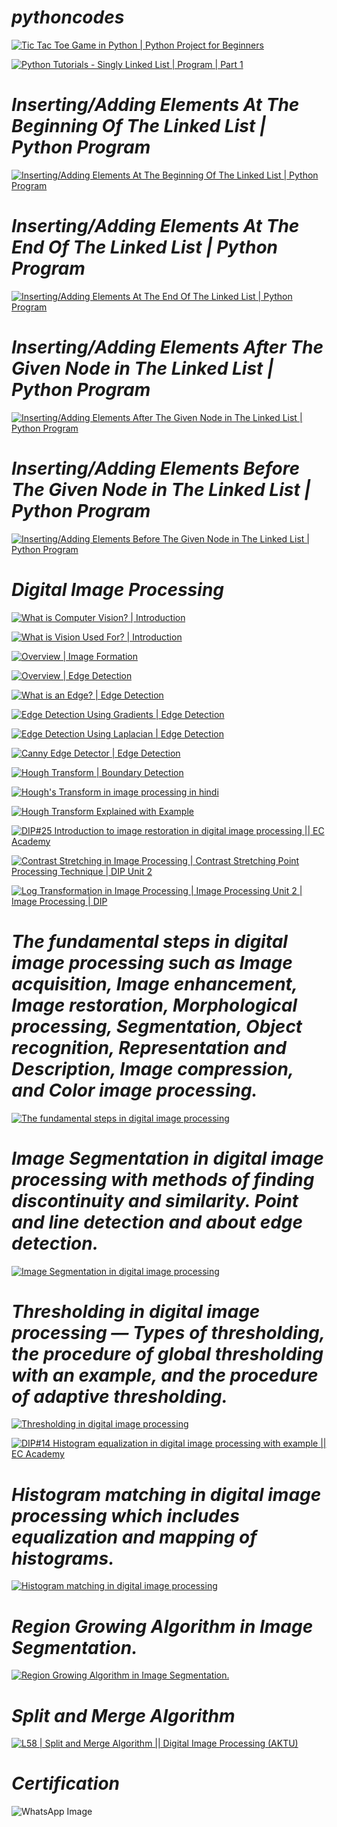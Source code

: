 # ***pythoncodes***

[![Tic Tac Toe Game in Python | Python Project for Beginners](https://img.youtube.com/vi/Dx7pQV0ZTso/maxresdefault.jpg)](https://youtu.be/Dx7pQV0ZTso?si=-Olm0Kv4G2oLuVYD)

[![Python Tutorials - Singly Linked List | Program | Part 1](https://img.youtube.com/vi/xRTdfZsAz6Y/maxresdefault.jpg)](https://youtu.be/xRTdfZsAz6Y?si=j2gz3BH2ZNy-2mET)

# ***Inserting/Adding Elements At The Beginning Of The Linked List | Python Program***

[![Inserting/Adding Elements At The Beginning Of The Linked List | Python Program](https://img.youtube.com/vi/B-zO18TJKYQ/0.jpg)](https://youtu.be/B-zO18TJKYQ?si=kgBOJZQE6eiEhNcG)

# ***Inserting/Adding Elements At The End Of The Linked List | Python Program***

[![Inserting/Adding Elements At The End Of The Linked List | Python Program](https://img.youtube.com/vi/o8tWJCFWEPU/0.jpg)](https://youtu.be/o8tWJCFWEPU?si=oDS-IEnxAaU-d3b8)

# ***Inserting/Adding Elements After The Given Node in The Linked List | Python Program***

[![Inserting/Adding Elements After The Given Node in The Linked List | Python Program](https://img.youtube.com/vi/enRNwavYa9U/0.jpg)](https://youtu.be/enRNwavYa9U?si=O51hbvCN8vT_MIHs)

# ***Inserting/Adding Elements Before The Given Node in The Linked List | Python Program***

[![Inserting/Adding Elements Before The Given Node in The Linked List | Python Program](https://img.youtube.com/vi/8-liQuPp34A/0.jpg)](https://youtu.be/8-liQuPp34A?si=aeVD1OZs5OukQkKx)

# ***Digital Image Processing***

[![What is Computer Vision? | Introduction](https://img.youtube.com/vi/wVE8SFMSBJ0/0.jpg)](https://youtu.be/wVE8SFMSBJ0?si=wO8unJOLaw6oBYdb)

[![What is Vision Used For? | Introduction](https://img.youtube.com/vi/qt1UfF0fn4w/0.jpg)](https://youtu.be/qt1UfF0fn4w?si=AzUJ8mKG0L-jG60_)

[![Overview | Image Formation](https://img.youtube.com/vi/_QjxbQKY4ds/0.jpg)](https://youtu.be/_QjxbQKY4ds?si=GZQf3Ip3QZHp57CF)

[![Overview | Edge Detection](https://img.youtube.com/vi/7AlwDYmjrcs/0.jpg)](https://youtu.be/7AlwDYmjrcs?si=7hJivf4q73-R4kcT)

[![What is an Edge? | Edge Detection](https://img.youtube.com/vi/G8yp6f9V_6c/0.jpg)](https://youtu.be/G8yp6f9V_6c?si=Zl9z8s3crce2NUuw)

[![Edge Detection Using Gradients | Edge Detection](https://img.youtube.com/vi/lOEBsQodtEQ/0.jpg)](https://youtu.be/lOEBsQodtEQ?si=edGDVk90q7SNv7hZ)

[![Edge Detection Using Laplacian | Edge Detection](https://img.youtube.com/vi/uNP6ZwQ3r6A/0.jpg)](https://youtu.be/uNP6ZwQ3r6A?si=eQpGsLmK5aE750vt)

[![Canny Edge Detector | Edge Detection](https://img.youtube.com/vi/hUC1uoigH6s/0.jpg)](https://youtu.be/hUC1uoigH6s?si=T97BKqeBVap6mjQG)

[![Hough Transform | Boundary Detection](https://img.youtube.com/vi/XRBc_xkZREg/0.jpg)](https://youtu.be/XRBc_xkZREg?si=hwpiRihl7EAhL7hb)

[![Hough's Transform in image processing in hindi](https://img.youtube.com/vi/fiDDn_F9U74/0.jpg)](https://youtu.be/fiDDn_F9U74?si=BFzxdEiB97TNdABN)

[![Hough Transform Explained with Example](https://img.youtube.com/vi/t1GXMvK9m84/0.jpg)](https://youtu.be/t1GXMvK9m84?si=vRKu8VBbBXzccjHe)

[![DIP#25 Introduction to image restoration in digital image processing || EC Academy](https://img.youtube.com/vi/hL1aHfrDFPs/0.jpg)](https://youtu.be/hL1aHfrDFPs?si=L5XbA63_qtLzdd3z)


[![Contrast Stretching in Image Processing | Contrast Stretching Point Processing Technique | DIP Unit 2](https://img.youtube.com/vi/jCznifrIkf0/0.jpg)](https://youtu.be/jCznifrIkf0?si=-elLmA_Ri5_QdI_J)

[![Log Transformation in Image Processing | Image Processing Unit 2 | Image Processing | DIP](https://img.youtube.com/vi/eifdE-x85U4/0.jpg)](https://youtu.be/eifdE-x85U4?si=uf-73bK-afJE0WWr)

# ***The fundamental steps in digital image processing such as Image acquisition, Image enhancement, Image restoration, Morphological processing, Segmentation, Object recognition, Representation and Description, Image compression, and Color image processing.***

[![The fundamental steps in digital image processing](https://img.youtube.com/vi/8ekTeZD_lNY/0.jpg)](https://youtu.be/8ekTeZD_lNY?si=pV0cXddCtFNgtk67)

# ***Image Segmentation in digital image processing with methods of finding discontinuity and similarity. Point and line detection and about edge detection.***

[![Image Segmentation in digital image processing](https://img.youtube.com/vi/UkcNV7B9Hsw/0.jpg)](https://youtu.be/UkcNV7B9Hsw?si=mlIVObAB5LNtUCKh)

# ***Thresholding in digital image processing — Types of thresholding, the procedure of global thresholding with an example, and the procedure of adaptive thresholding.***

[![Thresholding in digital image processing](https://img.youtube.com/vi/DcWrbsPJEd8/0.jpg)](https://youtu.be/DcWrbsPJEd8?si=z3-p6Vg66rObPJrn)

[![DIP#14 Histogram equalization in digital image processing with example || EC Academy](https://img.youtube.com/vi/uqeOrtAzSyU/0.jpg)](https://youtu.be/uqeOrtAzSyU?si=kM87vtoIkr1S5oO2)

# ***Histogram matching in digital image processing which includes equalization and mapping of histograms.***

[![Histogram matching in digital image processing](https://img.youtube.com/vi/r565euxWZBs/0.jpg)](https://youtu.be/r565euxWZBs?si=0i_0gjvowSMnEXqv)

# ***Region Growing Algorithm in Image Segmentation.***

[![Region Growing Algorithm in Image Segmentation.](https://img.youtube.com/vi/ZAXjI9CFvDU/0.jpg)](https://youtu.be/ZAXjI9CFvDU?si=KzHc_7QC_p39qCfj)

# ***Split and Merge Algorithm***

[![L58 | Split and Merge Algorithm || Digital Image Processing (AKTU)](https://img.youtube.com/vi/0kUGpgIrZIw/0.jpg)](https://youtu.be/0kUGpgIrZIw?si=Vd1jy2BdQCxv9y7p)

# ***Certification***

![WhatsApp Image](https://github.com/SumantaBhattacharya/pythoncodes/raw/main/WhatsApp%20Image%202025-06-01%20at%2001.24.53_f9a2df28.jpg)
